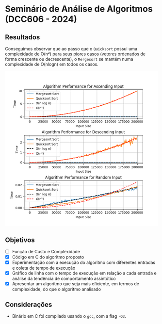 # Seminário de Análise de Algoritmos (DCC606 - 2024)

## Resultados

Conseguimos observar que ao passo que o `Quicksort` possui uma complexidade de O(n²) para seus piores casos (vetores ordenados de forma crescente ou decrescente), o `Mergesort` se mantém numa complexidade de O(nlogn) em todos os casos.

<div align="center">

![Gráfico para Comparação](./assets/plot.png)

</div>

## Objetivos

- [ ] Função de Custo e Complexidade
- [x] Código em C do algoritmo proposto
- [x] Experimentação com a execução do algoritmo com diferentes entradas e coleta de tempo de execução
- [x] Gráfico de linha com o tempo de execução em relação a cada entrada e análise da tendência de comportamento assintótico
- [x] Apresentar um algoritmo que seja mais eficiente, em termos de complexidade, do que o algoritmo analisado

## Considerações

- Binário em C foi compilado usando o `gcc`, com a flag `-O3`.

